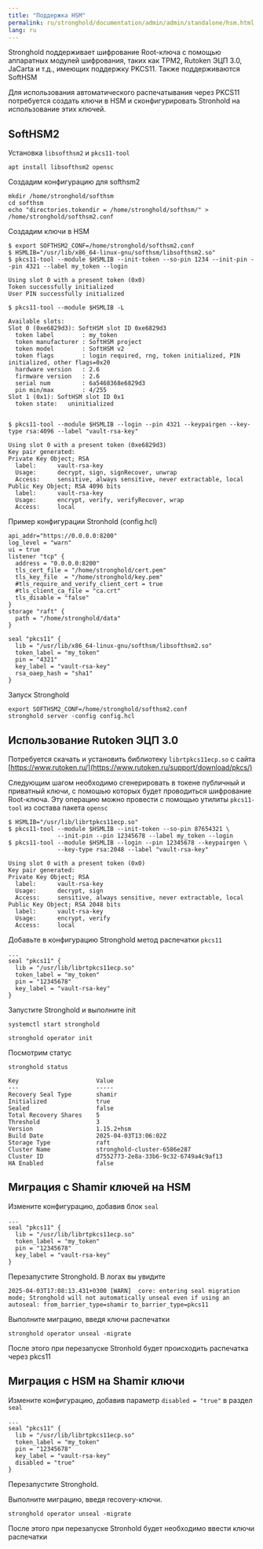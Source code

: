 ```yaml
---
title: "Поддержка HSM"
permalink: ru/stronghold/documentation/admin/admin/standalone/hsm.html
lang: ru
---
```


Stronghold поддерживает шифрование Root-ключа с помощью аппаратных модулей шифрования, таких как TPM2, Rutoken ЭЦП 3.0, JaCarta и т.д.,
имеющих поддержку PKCS11. Также поддерживаются SoftHSM

Для использования автоматического распечатывания через PKCS11 потребуется создать ключи в HSM и сконфигурировать Stronhold на использование этих ключей.

## SoftHSM2

Установка `libsofthsm2` и `pkcs11-tool`

```shell
apt install libsofthsm2 opensc
```

Создадим конфигурацию для softhsm2

```shell
mkdir /home/stronghold/softhsm
cd softhsm
echo "directories.tokendir = /home/stronghold/softhsm/" > /home/stronghold/softhsm2.conf
```

Создадим ключи в HSM

```shell
$ export SOFTHSM2_CONF=/home/stronghold/softhsm2.conf
$ HSMLIB="/usr/lib/x86_64-linux-gnu/softhsm/libsofthsm2.so"
$ pkcs11-tool --module $HSMLIB --init-token --so-pin 1234 --init-pin --pin 4321 --label my_token --login

Using slot 0 with a present token (0x0)
Token successfully initialized
User PIN successfully initialized

$ pkcs11-tool --module $HSMLIB -L

Available slots:
Slot 0 (0xe6829d3): SoftHSM slot ID 0xe6829d3
  token label        : my_token
  token manufacturer : SoftHSM project
  token model        : SoftHSM v2
  token flags        : login required, rng, token initialized, PIN initialized, other flags=0x20
  hardware version   : 2.6
  firmware version   : 2.6
  serial num         : 6a5468368e6829d3
  pin min/max        : 4/255
Slot 1 (0x1): SoftHSM slot ID 0x1
  token state:   uninitialized


$ pkcs11-tool --module $HSMLIB --login --pin 4321 --keypairgen --key-type rsa:4096 --label "vault-rsa-key"

Using slot 0 with a present token (0xe6829d3)
Key pair generated:
Private Key Object; RSA
  label:      vault-rsa-key
  Usage:      decrypt, sign, signRecover, unwrap
  Access:     sensitive, always sensitive, never extractable, local
Public Key Object; RSA 4096 bits
  label:      vault-rsa-key
  Usage:      encrypt, verify, verifyRecover, wrap
  Access:     local
```

Пример конфигурации Stronhold (config.hcl)

```
api_addr="https://0.0.0.0:8200"
log_level = "warn"
ui = true
listener "tcp" {
  address = "0.0.0.0:8200"
  tls_cert_file = "/home/stronghold/cert.pem"
  tls_key_file  = "/home/stronghold/key.pem"
  #tls_require_and_verify_client_cert = true
  #tls_client_ca_file = "ca.crt"
  tls_disable = "false"
}
storage "raft" {
  path = "/home/stronghold/data"
}

seal "pkcs11" {
  lib = "/usr/lib/x86_64-linux-gnu/softhsm/libsofthsm2.so"
  token_label = "my_token"
  pin = "4321"
  key_label = "vault-rsa-key"
  rsa_oaep_hash = "sha1"
}
```

Запуск Stronghold

```shell
export SOFTHSM2_CONF=/home/stronghold/softhsm2.conf
stronghold server -config config.hcl
```

## Использование Rutoken ЭЦП 3.0

Потребуется скачать и установить библиотеку `librtpkcs11ecp.so` с сайта [https://www.rutoken.ru/](https://www.rutoken.ru/support/download/pkcs/)

Следующим шагом необходимо сгенерировать в токене публичный и приватный ключи, с помошью которых будет проводиться шифрование Root-ключа.
Эту операцию можно провести с помощью утилиты `pkcs11-tool` из состава пакета `opensc`

```shell
$ HSMLIB="/usr/lib/librtpkcs11ecp.so"
$ pkcs11-tool --module $HSMLIB --init-token --so-pin 87654321 \
              --init-pin --pin 12345678 --label my_token --login
$ pkcs11-tool --module $HSMLIB --login --pin 12345678 --keypairgen \
              --key-type rsa:2048 --label "vault-rsa-key"

Using slot 0 with a present token (0x0)
Key pair generated:
Private Key Object; RSA
  label:      vault-rsa-key
  Usage:      decrypt, sign
  Access:     sensitive, always sensitive, never extractable, local
Public Key Object; RSA 2048 bits
  label:      vault-rsa-key
  Usage:      encrypt, verify
  Access:     local
```

Добавьте в конфигурацию Stronghold метод распечатки `pkcs11`

```
...
seal "pkcs11" {
  lib = "/usr/lib/librtpkcs11ecp.so"
  token_label = "my_token"
  pin = "12345678"
  key_label = "vault-rsa-key"
}
```

Запустите Stronghold и выполните init

```shell
systemctl start stronghold

stronghold operator init
```

Посмотрим статус

```shell
stronghold status

Key                      Value
---                      -----
Recovery Seal Type       shamir
Initialized              true
Sealed                   false
Total Recovery Shares    5
Threshold                3
Version                  1.15.2+hsm
Build Date               2025-04-03T13:06:02Z
Storage Type             raft
Cluster Name             stronghold-cluster-6586e287
Cluster ID               d7552773-2e8a-33b6-9c32-6749a4c9af13
HA Enabled               false
```

## Миграция с Shamir ключей на HSM

Измените конфигурацию, добавив блок `seal`

```
...
seal "pkcs11" {
  lib = "/usr/lib/librtpkcs11ecp.so"
  token_label = "my_token"
  pin = "12345678"
  key_label = "vault-rsa-key"
}
```

Перезапустите Stronghold. В логах вы увидите


```
2025-04-03T17:08:13.431+0300 [WARN]  core: entering seal migration mode; Stronghold will not automatically unseal even if using an autoseal: from_barrier_type=shamir to_barrier_type=pkcs11
```

Выполните миграцию, введя ключи распечатки

```
stronghold operator unseal -migrate
```

После этого при перезапуске Stronhold будет происходить распечатка через pkcs11

## Миграция с HSM на Shamir ключи

Измените конфигурацию, добавив параметр `disabled = "true"` в раздел `seal`

```
...
seal "pkcs11" {
  lib = "/usr/lib/librtpkcs11ecp.so"
  token_label = "my_token"
  pin = "12345678"
  key_label = "vault-rsa-key"
  disabled = "true"
}
```
Перезапустите Stronghold.

Выполните миграцию, введя recovery-ключи.

```shell
stronghold operator unseal -migrate
```

После этого при перезапуске Stronhold будет необходимо ввести ключи распечатки
